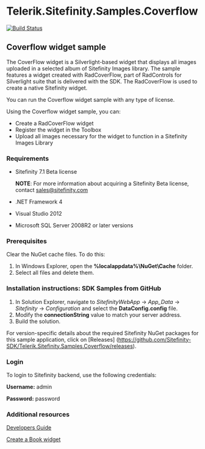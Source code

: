 Telerik.Sitefinity.Samples.Coverflow
====================================
 
[![Build Status](http://sdk-jenkins-ci.cloudapp.net/buildStatus/icon?job=Telerik.Sitefinity.Samples.Coverflow.CI)](http://sdk-jenkins-ci.cloudapp.net/job/Telerik.Sitefinity.Samples.Coverflow.CI/)

## Coverflow widget sample

The CoverFlow widget is a Silverlight-based widget that displays all images uploaded in a selected album of Sitefinity Images library. The sample features a widget created with RadCoverFlow, part of RadControls for Silverlight suite that is delivered with the SDK. The RadCoverFlow is used to create a native Sitefinity widget. 

You can run the Coverflow widget sample with any type of license.

Using the Coverflow widget sample, you can:

* Create a RadCoverFlow widget 
* Register the widget in the Toolbox
* Upload all images necessary for the widget to function in a Sitefinity Images Library


### Requirements

* Sitefinity 7.1 Beta license
 
  **NOTE**: For more information about acquiring a Sitefinity Beta license, contact [sales@sitefinity.com](sales@sitefinity.com)

* .NET Framework 4

* Visual Studio 2012

* Microsoft SQL Server 2008R2 or later versions


### Prerequisites

Clear the NuGet cache files. To do this:

1. In Windows Explorer, open the **%localappdata%\NuGet\Cache** folder.
2. Select all files and delete them.

### Installation instructions: SDK Samples from GitHub


1. In Solution Explorer, navigate to _SitefinityWebApp_ -> *App_Data* -> _Sitefinity_ -> _Configuration_ and select the **DataConfig.config** file. 
2. Modify the **connectionString** value to match your server address.
3. Build the solution.

For version-specific details about the required Sitefinity NuGet packages for this sample application, click on [Releases]
 (https://github.com/Sitefinity-SDK/Telerik.Sitefinity.Samples.Coverflow/releases).

### Login

To login to Sitefinity backend, use the following credentials: 

**Username:** admin

**Password:** password


### Additional resources

[Developers Guide](http://www.sitefinity.com/documentation/documentationarticles/developers-guide)

[Create a Book widget](http://www.sitefinity.com/documentation/documentationarticles/developers-guide/how-to/how-to-create-a-book-widget)
